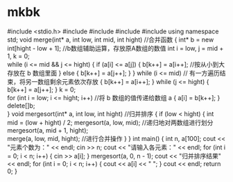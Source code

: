 # mkbk
#include <stdio.h>
#include <iostream>
#include <algorithm>
#include <cstdlib>
#include <cmath>
using namespace std;
void merge(int* a, int low, int mid, int hight)  //合并函数
{
	int* b = new int[hight - low + 1];  //b数组辅助运算，存放原A数组的数值
	int i = low, j = mid + 1, k = 0;    
	while (i <= mid && j <= hight)
	{
		if (a[i] <= a[j])
		{
			b[k++] = a[i++];  //按从小到大存放在 b 数组里面
		}
		else
		{
			b[k++] = a[j++];
		}
	}
	while (i <= mid)  // 有一方遍历结束，将另一数组剩余元素依次存放
	{
		b[k++] = a[i++];
	}
	while (j <= hight)
	{
		b[k++] = a[j++];
	}
	k = 0;  
	for (int i = low; i <= hight; i++)  //将 b 数组的值传递给数组 a
	{
		a[i] = b[k++];
	}
	delete[]b;     
}
void mergesort(int* a, int low, int hight) //归并排序
{
	if (low < hight)
	{
		int mid = (low + hight) / 2;
		mergesort(a, low, mid);          //递归地对两数组进行划分
		mergesort(a, mid + 1, hight);    
		merge(a, low, mid, hight);       //进行合并操作
	}
}
int main()
{
	int n, a[100];
	cout << "元素个数为：" << endl;
	cin >> n;
	cout << "请输入各元素：" << endl;
	for (int i = 0; i < n; i++)
	{
		cin >> a[i];
	}
	mergesort(a, 0, n - 1);
	cout << "归并排序结果" << endl;
	for (int i = 0; i < n; i++)
	{
		cout << a[i] << " ";
	}
	cout << endl;
	return 0;
}
